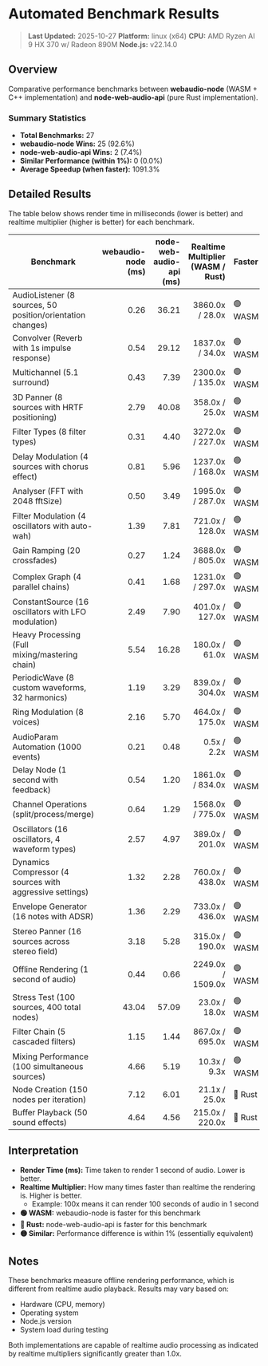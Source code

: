 # Automated Benchmark Results

> **Last Updated:** 2025-10-27
> **Platform:** linux (x64)
> **CPU:** AMD Ryzen AI 9 HX 370 w/ Radeon 890M
> **Node.js:** v22.14.0

## Overview

Comparative performance benchmarks between **webaudio-node** (WASM + C++ implementation) and **node-web-audio-api** (pure Rust implementation).

### Summary Statistics

- **Total Benchmarks:** 27
- **webaudio-node Wins:** 25 (92.6%)
- **node-web-audio-api Wins:** 2 (7.4%)
- **Similar Performance (within 1%):** 0 (0.0%)
- **Average Speedup (when faster):** 1091.3%

## Detailed Results

The table below shows render time in milliseconds (lower is better) and realtime multiplier (higher is better) for each benchmark.

| Benchmark | webaudio-node<br/>(ms) | node-web-audio-api<br/>(ms) | Realtime Multiplier<br/>(WASM / Rust) | Faster | Speedup |
|-----------|----------:|------------:|----------------:|---------|--------:|
| AudioListener (8 sources, 50 position/orientation changes) | 0.26 | 36.21 | 3860.0x / 28.0x | 🟢 WASM | 13826.9% |
| Convolver (Reverb with 1s impulse response) | 0.54 | 29.12 | 1837.0x / 34.0x | 🟢 WASM | 5292.6% |
| Multichannel (5.1 surround) | 0.43 | 7.39 | 2300.0x / 135.0x | 🟢 WASM | 1618.6% |
| 3D Panner (8 sources with HRTF positioning) | 2.79 | 40.08 | 358.0x / 25.0x | 🟢 WASM | 1336.6% |
| Filter Types (8 filter types) | 0.31 | 4.40 | 3272.0x / 227.0x | 🟢 WASM | 1319.4% |
| Delay Modulation (4 sources with chorus effect) | 0.81 | 5.96 | 1237.0x / 168.0x | 🟢 WASM | 635.8% |
| Analyser (FFT with 2048 fftSize) | 0.50 | 3.49 | 1995.0x / 287.0x | 🟢 WASM | 598.0% |
| Filter Modulation (4 oscillators with auto-wah) | 1.39 | 7.81 | 721.0x / 128.0x | 🟢 WASM | 461.9% |
| Gain Ramping (20 crossfades) | 0.27 | 1.24 | 3688.0x / 805.0x | 🟢 WASM | 359.3% |
| Complex Graph (4 parallel chains) | 0.41 | 1.68 | 1231.0x / 297.0x | 🟢 WASM | 309.8% |
| ConstantSource (16 oscillators with LFO modulation) | 2.49 | 7.90 | 401.0x / 127.0x | 🟢 WASM | 217.3% |
| Heavy Processing (Full mixing/mastering chain) | 5.54 | 16.28 | 180.0x / 61.0x | 🟢 WASM | 193.9% |
| PeriodicWave (8 custom waveforms, 32 harmonics) | 1.19 | 3.29 | 839.0x / 304.0x | 🟢 WASM | 176.5% |
| Ring Modulation (8 voices) | 2.16 | 5.70 | 464.0x / 175.0x | 🟢 WASM | 163.9% |
| AudioParam Automation (1000 events) | 0.21 | 0.48 | 0.5x / 2.2x | 🟢 WASM | 128.6% |
| Delay Node (1 second with feedback) | 0.54 | 1.20 | 1861.0x / 834.0x | 🟢 WASM | 122.2% |
| Channel Operations (split/process/merge) | 0.64 | 1.29 | 1568.0x / 775.0x | 🟢 WASM | 101.6% |
| Oscillators (16 oscillators, 4 waveform types) | 2.57 | 4.97 | 389.0x / 201.0x | 🟢 WASM | 93.4% |
| Dynamics Compressor (4 sources with aggressive settings) | 1.32 | 2.28 | 760.0x / 438.0x | 🟢 WASM | 72.7% |
| Envelope Generator (16 notes with ADSR) | 1.36 | 2.29 | 733.0x / 436.0x | 🟢 WASM | 68.4% |
| Stereo Panner (16 sources across stereo field) | 3.18 | 5.28 | 315.0x / 190.0x | 🟢 WASM | 66.0% |
| Offline Rendering (1 second of audio) | 0.44 | 0.66 | 2249.0x / 1509.0x | 🟢 WASM | 50.0% |
| Stress Test (100 sources, 400 total nodes) | 43.04 | 57.09 | 23.0x / 18.0x | 🟢 WASM | 32.6% |
| Filter Chain (5 cascaded filters) | 1.15 | 1.44 | 867.0x / 695.0x | 🟢 WASM | 25.2% |
| Mixing Performance (100 simultaneous sources) | 4.66 | 5.19 | 10.3x / 9.3x | 🟢 WASM | 11.4% |
| Node Creation (150 nodes per iteration) | 7.12 | 6.01 | 21.1x / 25.0x | 🔴 Rust | 18.5% |
| Buffer Playback (50 sound effects) | 4.64 | 4.56 | 215.0x / 220.0x | 🔴 Rust | 1.8% |

## Interpretation

- **Render Time (ms):** Time taken to render 1 second of audio. Lower is better.
- **Realtime Multiplier:** How many times faster than realtime the rendering is. Higher is better.
  - Example: 100x means it can render 100 seconds of audio in 1 second
- **🟢 WASM:** webaudio-node is faster for this benchmark
- **🔴 Rust:** node-web-audio-api is faster for this benchmark
- **🟡 Similar:** Performance difference is within 1% (essentially equivalent)

## Notes

These benchmarks measure offline rendering performance, which is different from realtime audio playback. Results may vary based on:
- Hardware (CPU, memory)
- Operating system
- Node.js version
- System load during testing

Both implementations are capable of realtime audio processing as indicated by realtime multipliers significantly greater than 1.0x.
